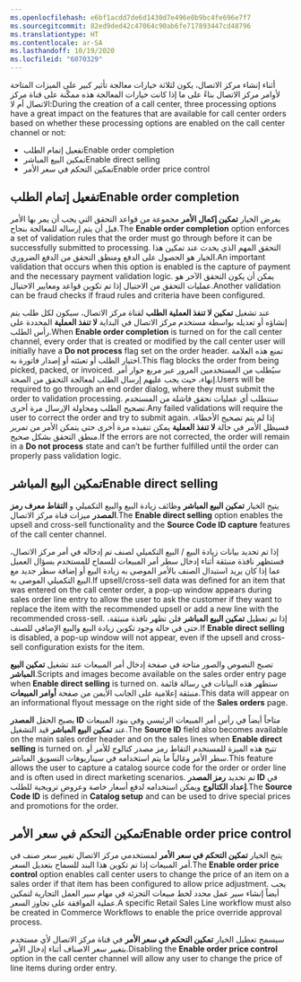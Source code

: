 ```yaml
---
ms.openlocfilehash: e6bf1acdd7de6d1430d7e496e0b9bc4fe696e7f7
ms.sourcegitcommit: 82ed9ded42c47064c90ab6fe717893447cd48796
ms.translationtype: HT
ms.contentlocale: ar-SA
ms.lasthandoff: 10/19/2020
ms.locfileid: "6070329"
---
```

<span data-ttu-id="32694-101">أثناء إنشاء مركز الاتصال، يكون لثلاثة خيارات معالجة تأثير كبير على الميزات المتاحة لأوامر مركز الاتصال بناءً على ما إذا كانت خيارات المعالجة هذه ممكّنة على قناة مركز الاتصال أم لا:</span><span class="sxs-lookup"><span data-stu-id="32694-101">During the creation of a call center, three processing options have a great impact on the features that are available for call center orders based on whether these processing options are enabled on the call center channel or not:</span></span>

- <span data-ttu-id="32694-102">تفعيل إتمام الطلب</span><span class="sxs-lookup"><span data-stu-id="32694-102">Enable order completion</span></span>
- <span data-ttu-id="32694-103">تمكين البيع المباشر</span><span class="sxs-lookup"><span data-stu-id="32694-103">Enable direct selling</span></span>
- <span data-ttu-id="32694-104">تمكين التحكم في سعر الأمر</span><span class="sxs-lookup"><span data-stu-id="32694-104">Enable order price control</span></span>

## <a name="enable-order-completion"></a><span data-ttu-id="32694-105">تفعيل إتمام الطلب</span><span class="sxs-lookup"><span data-stu-id="32694-105">Enable order completion</span></span> 
<span data-ttu-id="32694-106">يفرض الخيار **تمكين إكمال الأمر** مجموعة من قواعد التحقق التي يجب أن يمر بها الأمر قبل أن يتم إرساله للمعالجة بنجاح.</span><span class="sxs-lookup"><span data-stu-id="32694-106">The **Enable order completion** option enforces a set of validation rules that the order must go through before it can be successfully submitted to processing.</span></span> <span data-ttu-id="32694-107">التحقق المهم الذي يحدث عند تمكين هذا الخيار هو الحصول على الدفع ومنطق التحقق من الدفع الضروري.</span><span class="sxs-lookup"><span data-stu-id="32694-107">An important validation that occurs when this option is enabled is the capture of payment and the necessary payment validation logic.</span></span> <span data-ttu-id="32694-108">يمكن أن يكون التحقق الآخر هو عمليات التحقق من الاحتيال إذا تم تكوين قواعد ومعايير الاحتيال.</span><span class="sxs-lookup"><span data-stu-id="32694-108">Another validation can be fraud checks if fraud rules and criteria have been configured.</span></span> 

<span data-ttu-id="32694-109">عند تشغيل **تمكين لا تنفذ العملية الطلب** لقناة مركز الاتصال، سيكون لكل طلب يتم إنشاؤه أو تعديله بواسطة مستخدم مركز الاتصال في البداية **لا تنفذ العملية** المحددة على رأس الطلب.</span><span class="sxs-lookup"><span data-stu-id="32694-109">When **Enable order completion** is turned on for the call center channel, every order that is created or modified by the call center user will initially have a **Do not process** flag set on the order header.</span></span> <span data-ttu-id="32694-110">تمنع هذه العلامة اختيار الطلب أو تعبئته أو إصدار فاتورة به.</span><span class="sxs-lookup"><span data-stu-id="32694-110">This flag blocks the order from being picked, packed, or invoiced.</span></span> <span data-ttu-id="32694-111">سيُطلب من المستخدمين المرور عبر مربع حوار أمر إنهاء، حيث يجب عليهم إرسال الطلب لمعالجة التحقق من الصحة.</span><span class="sxs-lookup"><span data-stu-id="32694-111">Users will be required to go through an end order dialog, where they must submit the order to validation processing.</span></span> <span data-ttu-id="32694-112">ستتطلب أي عمليات تحقق فاشلة من المستخدم تصحيح الطلب ومحاولة الإرسال مرة أخرى.</span><span class="sxs-lookup"><span data-stu-id="32694-112">Any failed validations will require the user to correct the order and try to submit again.</span></span> <span data-ttu-id="32694-113">إذا لم يتم تصحيح الأخطاء، فسيظل الأمر في حالة **لا تنفذ العملية** يمكن تنفيذه مرة أخرى حتى يتمكن الأمر من تمرير منطق التحقق بشكل صحيح.</span><span class="sxs-lookup"><span data-stu-id="32694-113">If the errors are not corrected, the order will remain in a **Do not process** state and can’t be further fulfilled until the order can properly pass validation logic.</span></span>

## <a name="enable-direct-selling"></a><span data-ttu-id="32694-114">تمكين البيع المباشر</span><span class="sxs-lookup"><span data-stu-id="32694-114">Enable direct selling</span></span> 
<span data-ttu-id="32694-115">يتيح الخيار **تمكين البيع المباشر** وظائف زيادة البيع والبيع التكميلي و **التقاط معرف رمز المصدر** ميزات قناة مركز الاتصال.</span><span class="sxs-lookup"><span data-stu-id="32694-115">The **Enable direct selling** option enables the upsell and cross-sell functionality and the **Source Code ID capture** features of the call center channel.</span></span> 

<span data-ttu-id="32694-116">إذا تم تحديد بيانات زيادة البيع / البيع التكميلي لصنف تم إدخاله في أمر مركز الاتصال، فستظهر نافذة منبثقة أثناء إدخال سطر أمر المبيعات للسماح للمستخدم بسؤال العميل عما إذا كان يريد استبدال الصنف بالأمر الموصى به زيادة البيع أو إضافة سطر جديد مع البيع التكميلي الموصى به.</span><span class="sxs-lookup"><span data-stu-id="32694-116">If upsell/cross-sell data was defined for an item that was entered on the call center order, a pop-up window appears during sales order line entry to allow the user to ask the customer if they want to replace the item with the recommended upsell or add a new line with the recommended cross-sell.</span></span> <span data-ttu-id="32694-117">إذا تم تعطيل **تمكين البيع المباشر** فلن تظهر نافذة منبثقة، حتى في حالة وجود تكوين زيادة البيع والبيع الإضافي للصنف.</span><span class="sxs-lookup"><span data-stu-id="32694-117">If **Enable direct selling** is disabled, a pop-up window will not appear, even if the upsell and cross-sell configuration exists for the item.</span></span> 

<span data-ttu-id="32694-118">تصبح النصوص والصور متاحة في صفحة إدخال أمر المبيعات عند تشغيل **تمكين البيع المباشر**.</span><span class="sxs-lookup"><span data-stu-id="32694-118">Scripts and images become available on the sales order entry page when **Enable direct selling** is turned on.</span></span> <span data-ttu-id="32694-119">ستظهر هذه البيانات في رسالة قائمة منبثقة إعلامية على الجانب الأيمن من صفحة **أوامر المبيعات**.</span><span class="sxs-lookup"><span data-stu-id="32694-119">This data will appear on an informational flyout message on the right side of the **Sales orders** page.</span></span>

<span data-ttu-id="32694-120">يصبح الحقل **المصدر ID** متاحاً أيضاً في رأس أمر المبيعات الرئيسي وفي بنود المبيعات عند **تمكين البيع المباشر** قيد التشغيل.</span><span class="sxs-lookup"><span data-stu-id="32694-120">The **Source ID** field also becomes available on the main sales order header and on the sales lines when **Enable direct selling** is turned on.</span></span> <span data-ttu-id="32694-121">تتيح هذه الميزة للمستخدم التقاط رمز مصدر كتالوج للأمر أو سطر الأمر وغالباً ما يتم استخدامه في سيناريوهات التسويق المباشر.</span><span class="sxs-lookup"><span data-stu-id="32694-121">This feature allows the user to capture a catalog source code for the order or order line and is often used in direct marketing scenarios.</span></span> <span data-ttu-id="32694-122">تم تحديد **رمز المصدر ID** في **إعداد الكتالوج** ويمكن استخدامه لدفع أسعار خاصة وعروض ترويجية للطلب.</span><span class="sxs-lookup"><span data-stu-id="32694-122">The **Source Code ID** is defined in **Catalog setup** and can be used to drive special prices and promotions for the order.</span></span> 

## <a name="enable-order-price-control"></a><span data-ttu-id="32694-123">تمكين التحكم في سعر الأمر</span><span class="sxs-lookup"><span data-stu-id="32694-123">Enable order price control</span></span> 
<span data-ttu-id="32694-124">يتيح الخيار **تمكين التحكم في سعر الأمر** لمستخدمي مركز الاتصال تغيير سعر صنف في أمر المبيعات إذا تم تكوين هذا البند للسماح بتعديل السعر.</span><span class="sxs-lookup"><span data-stu-id="32694-124">The **Enable order price control** option enables call center users to change the price of an item on a sales order if that item has been configured to allow price adjustment.</span></span> <span data-ttu-id="32694-125">يجب أيضاً إنشاء سير عمل محدد لخط مبيعات التجزئة في مهام سير العمل التجارية لتمكين عملية الموافقة على تجاوز السعر.</span><span class="sxs-lookup"><span data-stu-id="32694-125">A specific Retail Sales Line workflow must also be created in Commerce Workflows to enable the price override approval process.</span></span> 

<span data-ttu-id="32694-126">سيسمح تعطيل الخيار **تمكين التحكم في سعر الأمر** في قناة مركز الاتصال لأي مستخدم بتغيير سعر الاصناف أثناء إدخال الأمر.</span><span class="sxs-lookup"><span data-stu-id="32694-126">Disabling the **Enable order price control** option in the call center channel will allow any user to change the price of line items during order entry.</span></span>

